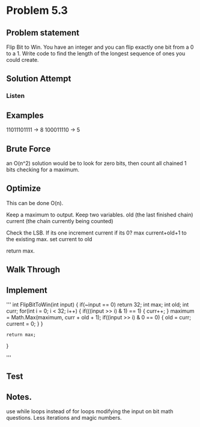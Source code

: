 # Problem 5.3

## Problem statement

Flip Bit to Win. You have an integer and you can flip exactly one bit from a 0 to a 1. Write code to find the length of the longest sequence of ones you could create. 

## Solution Attempt

### Listen

## Examples

11011101111 -> 8
100011110 -> 5

## Brute Force

an O(n^2) solution would be to look for zero bits, then count all chained 1 bits checking for a maximum. 

## Optimize

This can be done O(n). 

Keep a maximum to output. 
Keep two variables. old (the last finished chain) current (the chain currently being counted)

Check the LSB. 
If its one increment current
if its 0? 
    max current+old+1 to the existing max. 
    set current to old

return max.

## Walk Through


## Implement

'''
int FlipBitToWin(int input)
{
    if(~input == 0) return 32;
    int max;
    int old;
    int curr;
    for(int i = 0; i < 32; i++)
    {
        if(((input >> i) & 1) == 1)
        {
            curr++;
        }
        maximum = Math.Max(maximum, curr + old + 1);
        if((input >> i) & 0 == 0)
        {
            old = curr;
            current = 0;
        }
    }

    return max;
}

'''

## Test


## Notes. 

use while loops instead of for loops modifying the input on bit math questions. 
Less iterations and magic numbers.